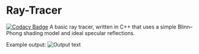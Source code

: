 # Ray-Tracer
[![Codacy Badge](https://app.codacy.com/project/badge/Grade/c405f635a1f74f5bb530467f8bd7042e)](https://www.codacy.com/manual/zeatmail/Ray-Tracer?utm_source=github.com&amp;utm_medium=referral&amp;utm_content=0zeat0/Ray-Tracer&amp;utm_campaign=Badge_Grade)
A basic ray tracer, written in C++ that uses a simple Blinn–Phong shading model and ideal specular reflections.

Example output:
![Output text](https://zeat.imfast.io/output.jpg?raw=true "Output")
